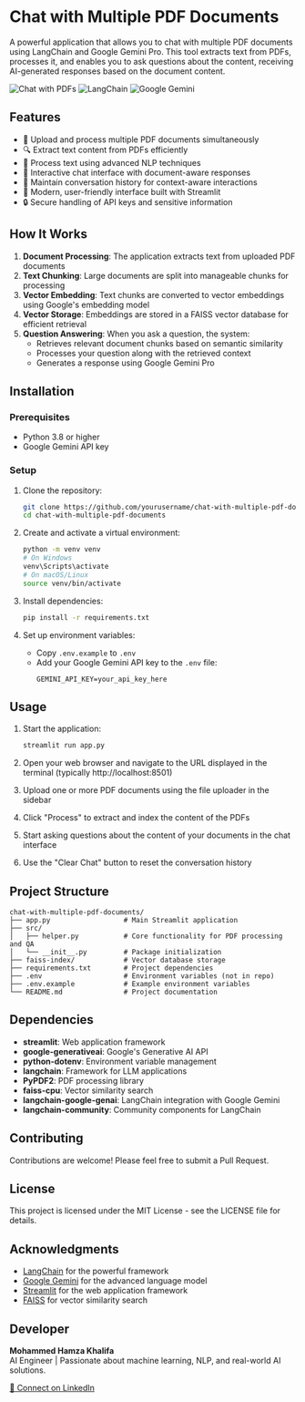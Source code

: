 # Chat with Multiple PDF Documents

A powerful application that allows you to chat with multiple PDF documents using LangChain and Google Gemini Pro. This tool extracts text from PDFs, processes it, and enables you to ask questions about the content, receiving AI-generated responses based on the document content.

![Chat with PDFs](https://img.shields.io/badge/Chat-PDFs-blue)
![LangChain](https://img.shields.io/badge/LangChain-0.1.0-green)
![Google Gemini](https://img.shields.io/badge/Google-Gemini-orange)

## Features

- 📄 Upload and process multiple PDF documents simultaneously
- 🔍 Extract text content from PDFs efficiently
- 🧠 Process text using advanced NLP techniques
- 💬 Interactive chat interface with document-aware responses
- 🔄 Maintain conversation history for context-aware interactions
- 🎨 Modern, user-friendly interface built with Streamlit
- 🔒 Secure handling of API keys and sensitive information

## How It Works

1. **Document Processing**: The application extracts text from uploaded PDF documents
2. **Text Chunking**: Large documents are split into manageable chunks for processing
3. **Vector Embedding**: Text chunks are converted to vector embeddings using Google's embedding model
4. **Vector Storage**: Embeddings are stored in a FAISS vector database for efficient retrieval
5. **Question Answering**: When you ask a question, the system:
   - Retrieves relevant document chunks based on semantic similarity
   - Processes your question along with the retrieved context
   - Generates a response using Google Gemini Pro

## Installation

### Prerequisites

- Python 3.8 or higher
- Google Gemini API key

### Setup

1. Clone the repository:
   ```bash
   git clone https://github.com/yourusername/chat-with-multiple-pdf-documents.git
   cd chat-with-multiple-pdf-documents
   ```

2. Create and activate a virtual environment:
   ```bash
   python -m venv venv
   # On Windows
   venv\Scripts\activate
   # On macOS/Linux
   source venv/bin/activate
   ```

3. Install dependencies:
   ```bash
   pip install -r requirements.txt
   ```

4. Set up environment variables:
   - Copy `.env.example` to `.env`
   - Add your Google Gemini API key to the `.env` file:
     ```
     GEMINI_API_KEY=your_api_key_here
     ```

## Usage

1. Start the application:
   ```bash
   streamlit run app.py
   ```

2. Open your web browser and navigate to the URL displayed in the terminal (typically http://localhost:8501)

3. Upload one or more PDF documents using the file uploader in the sidebar

4. Click "Process" to extract and index the content of the PDFs

5. Start asking questions about the content of your documents in the chat interface

6. Use the "Clear Chat" button to reset the conversation history

## Project Structure

```
chat-with-multiple-pdf-documents/
├── app.py                  # Main Streamlit application
├── src/
│   ├── helper.py           # Core functionality for PDF processing and QA
│   └── __init__.py         # Package initialization
├── faiss-index/            # Vector database storage
├── requirements.txt        # Project dependencies
├── .env                    # Environment variables (not in repo)
├── .env.example            # Example environment variables
└── README.md               # Project documentation
```

## Dependencies

- **streamlit**: Web application framework
- **google-generativeai**: Google's Generative AI API
- **python-dotenv**: Environment variable management
- **langchain**: Framework for LLM applications
- **PyPDF2**: PDF processing library
- **faiss-cpu**: Vector similarity search
- **langchain-google-genai**: LangChain integration with Google Gemini
- **langchain-community**: Community components for LangChain

## Contributing

Contributions are welcome! Please feel free to submit a Pull Request.

## License

This project is licensed under the MIT License - see the LICENSE file for details.

## Acknowledgments

- [LangChain](https://github.com/langchain-ai/langchain) for the powerful framework
- [Google Gemini](https://ai.google.dev/) for the advanced language model
- [Streamlit](https://streamlit.io/) for the web application framework
- [FAISS](https://github.com/facebookresearch/faiss) for vector similarity search

## Developer

**Mohammed Hamza Khalifa**  
AI Engineer | Passionate about machine learning, NLP, and real-world AI solutions.

[🔗 Connect on LinkedIn](https://www.linkedin.com/in/mohammed-hamza-4184b2251/)